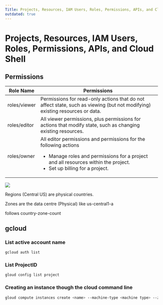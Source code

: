 ```yaml
---
Title: Projects, Resources, IAM Users, Roles, Permissions, APIs, and Cloud Shell
outdated: true
---
```

# Projects, Resources, IAM Users, Roles, Permissions, APIs, and Cloud Shell

## Permissions


| Role Name    | Permissions                                                                                                                                                                                               |
|--------------|-----------------------------------------------------------------------------------------------------------------------------------------------------------------------------------------------------------|
| roles/viewer | Permissions for read-only actions that do not affect state, such as viewing (but not modifying) existing resources or data.                                                                               |
| roles/editor | All viewer permissions, plus permissions for actions that modify state, such as changing existing resources.                                                                                              |
| roles/owner  | All editor permissions and permissions for the following actions <ul><li>Manage roles and permissions for a project and all resources within the project.</li><li>Set up billing for a project.</li></ul> |

![](https://cdn.qwiklabs.com/BErmNT8ZIzd5yqxO0lEJj8lAlKT3jKC%2BtI%2Byj3OSKDA%3D)


Regions (Central US) are physical countries.

Zones are the data centre (Physical) like us-central1-a

follows country-zone-count


## gcloud

### List active account name

```bash
gcloud auth list
```

### List ProjectID
```bash
gloud config list project
```

### Creating an instance though the cloud command line

```bash
gloud compute instances create <name> --machine-type <machine type> --zone <see zone location>
```


